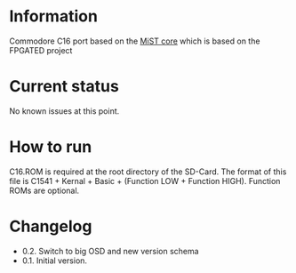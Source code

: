 # Information
Commodore C16 port based on the [MiST core](https://github.com/mist-devel/c16) which is based on the FPGATED project

# Current status
No known issues at this point.

# How to run
C16.ROM is required at the root directory of the SD-Card. The format of this file is C1541 + Kernal + Basic + (Function LOW + Function HIGH). Function ROMs are optional.

# Changelog
- 0.2. Switch to big OSD and new version schema
- 0.1. Initial version.

